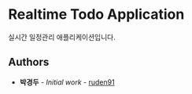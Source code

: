 # Realtime Todo Application

실시간 일정관리 애플리케이션입니다.

## Authors

* **박경두** - *Initial work* - [ruden91](https://github.com/ruden91)